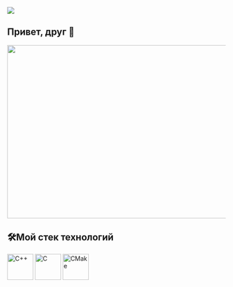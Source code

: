 ![](https://komarev.com/ghpvc/?username=RomanB51)
## Привет, друг 👋
<p align="center">
  <img src="https://media.giphy.com/media/v1.Y2lkPTc5MGI3NjExZDdxNjRpZ2Y3bm9lNHo1cWVvYm81aTU0eW5iNHgwcmp4Y2pqaWU3YyZlcD12MV9naWZzX3NlYXJjaCZjdD1n/qgQUggAC3Pfv687qPC/giphy.gif" width="800" height="400"/>
</p>


## 🛠️Мой стек технологий
<p>
<img src="https://img.shields.io/badge/-black?style=for-the-badge&logo=cplusplus&logoColor=red" width="60" height="60" title="C++"/>
<img src="https://img.shields.io/badge/-black?style=for-the-badge&logo=c&logoColor=blue" width="60" height="60" title="C"/>
<img src="https://img.shields.io/badge/-black?style=for-the-badge&logo=cmake&logoColor=7CFC00" width="60" height="60" title="CMake"/> 

</p>
